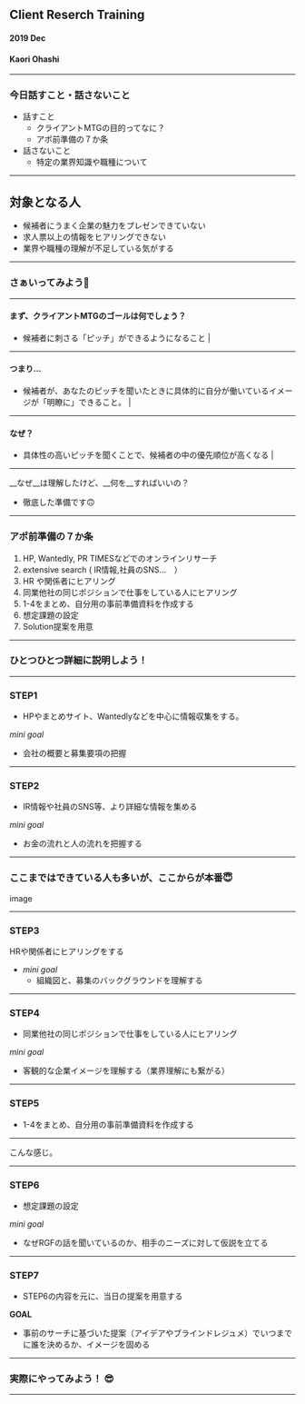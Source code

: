 ## Client Reserch Training
#### 2019 Dec 
#### Kaori Ohashi

---
### 今日話すこと・話さないこと
- 話すこと
  - クライアントMTGの目的ってなに？ 
  - アポ前準備の７か条 
- 話さないこと
  - 特定の業界知識や職種について 

---

## 対象となる人
- 候補者にうまく企業の魅力をプレゼンできていない 
- 求人票以上の情報をヒアリングできない 
- 業界や職種の理解が不足している気がする

---

### さぁいってみよう🤗

---

#### まず、クライアントMTGのゴールは何でしょう？
- 候補者に刺さる「ピッチ」ができるようになること  | 

---

#### つまり...  
- 候補者が、あなたのピッチを聞いたときに具体的に自分が働いているイメージが「明瞭に」できること。 |

---

#### なぜ？ 
- 具体性の高いピッチを聞くことで、候補者の中の優先順位が高くなる |

---

__なぜ__は理解したけど、__何を__すればいいの？

- 徹底した準備です🙃

---
### アポ前準備の７か条　
1. HP, Wantedly, PR TIMESなどでのオンラインリサーチ 
1. extensive  search ( IR情報,社員のSNS…　） 
1. HR や関係者にヒアリング 
1. 同業他社の同じポジションで仕事をしている人にヒアリング
1. 1-4をまとめ、自分用の事前準備資料を作成する
1. 想定課題の設定
1. Solution提案を用意

---
### ひとつひとつ詳細に説明しよう！

---
### STEP1
- HPやまとめサイト、Wantedlyなどを中心に情報収集をする。

_mini goal_
- 会社の概要と募集要項の把握

---
### STEP2
- IR情報や社員のSNS等、より詳細な情報を集める

_mini goal_
- お金の流れと人の流れを把握する
---
### ここまではできている人も多いが、ここからが本番😇

image

---

### STEP3
 HRや関係者にヒアリングをする

- _mini goal_
  - 組織図と、募集のバックグラウンドを理解する

---
### STEP4
- 同業他社の同じポジションで仕事をしている人にヒアリング

_mini goal_
- 客観的な企業イメージを理解する（業界理解にも繋がる）
---
### STEP5
- 1-4をまとめ、自分用の事前準備資料を作成する

---
こんな感じ。

---
### STEP6
- 想定課題の設定

_mini goal_
- なぜRGFの話を聞いているのか、相手のニーズに対して仮説を立てる
---
### STEP7
- STEP6の内容を元に、当日の提案を用意する

__GOAL__
- 事前のサーチに基づいた提案（アイデアやブラインドレジュメ）でいつまでに誰を決めるか、イメージを固める
---

### 実際にやってみよう！ 😎

---




